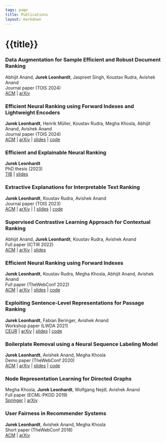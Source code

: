 ```yaml
---
tags: page
title: Publications
layout: markdown
---
```


# {{title}}

### Data Augmentation for Sample Efficient and Robust Document Ranking

Abhijit Anand, **Jurek Leonhardt**, Jaspreet Singh, Koustav Rudra, Avishek Anand\
Journal paper (TOIS 2024)\
[ACM](https://dl.acm.org/doi/full/10.1145/3634911) | [arXiv](https://arxiv.org/abs/2311.15426)

### Efficient Neural Ranking using Forward Indexes and Lightweight Encoders

**Jurek Leonhardt**, Henrik Müller, Koustav Rudra, Megha Khosla, Abhijit Anand, Avishek Anand\
Journal paper (TOIS 2024)\
[ACM](https://dl.acm.org/doi/10.1145/3631939) | [arXiv](https://arxiv.org/abs/2311.01263) | [slides](https://mrjleo.github.io/slides/2024-tois_fast-forward-indexes) | [code](https://github.com/mrjleo/fast-forward-indexes)

### Efficient and Explainable Neural Ranking

**Jurek Leonhardt**\
PhD thesis (2023)\
[TIB](https://doi.org/10.15488/15769) | [slides](https://mrjleo.github.io/slides/2023-phd)

### Extractive Explanations for Interpretable Text Ranking

**Jurek Leonhardt**, Koustav Rudra, Avishek Anand\
Journal paper (TOIS 2023)\
[ACM](https://dl.acm.org/doi/10.1145/3576924) | [arXiv](https://arxiv.org/abs/2106.12460) | | [slides](https://mrjleo.github.io/slides/2023-tois_select-and-rank) | [code](https://github.com/mrjleo/ranking-models)

### Supervised Contrastive Learning Approach for Contextual Ranking

Abhijit Anand, **Jurek Leonhardt**, Koustav Rudra, Avishek Anand\
Full paper (ICTIR 2022)\
[ACM](https://dl.acm.org/doi/10.1145/3539813.3545139) | [arXiv](https://arxiv.org/abs/2207.03153) | [slides](https://docs.google.com/presentation/d/1pFuxm3X4yARMQmlVeBOrFS4aj15gCAhH73EzPS4GdE4)

### Efficient Neural Ranking using Forward Indexes

**Jurek Leonhardt**, Koustav Rudra, Megha Khosla, Abhijit Anand, Avishek Anand\
Full paper (TheWebConf 2022)\
[ACM](https://dl.acm.org/doi/abs/10.1145/3485447.3511955) | [arXiv](https://arxiv.org/abs/2110.06051) | [slides](https://mrjleo.github.io/slides/2022-www_fast-forward-indexes) | [code](https://github.com/mrjleo/fast-forward-indexes)

### Exploiting Sentence-Level Representations for Passage Ranking

**Jurek Leonhardt**, Fabian Beringer, Avishek Anand\
Workshop paper (LWDA 2021)\
[CEUR](http://ceur-ws.org/Vol-2993/) | [arXiv](https://arxiv.org/abs/2106.07316) | [slides](https://docs.google.com/presentation/d/1xTUsgWLWNFkcCjDdUVjnESvacQ46hVOTTXnA0XhIAs0) | [code](https://github.com/mrjleo/ranking-models)

### Boilerplate Removal using a Neural Sequence Labeling Model

**Jurek Leonhardt**, Avishek Anand, Megha Khosla\
Demo paper (TheWebConf 2020)\
[ACM](https://dl.acm.org/doi/10.1145/3366424.3383547) | [arXiv](https://arxiv.org/abs/2004.14294) | [slides](https://docs.google.com/presentation/d/1gZkOcxCGXtcGRi2B07brmMs7XIpflX2jXoUfHhMudq0) | [code](https://github.com/mrjleo/boilernet)

### Node Representation Learning for Directed Graphs

Megha Khosla, **Jurek Leonhardt**, Wolfgang Nejdl, Avishek Anand\
Full paper (ECML-PKDD 2019)\
[Springer](https://link.springer.com/chapter/10.1007/978-3-030-46150-8_24) | [arXiv](https://arxiv.org/abs/1810.09176)

### User Fairness in Recommender Systems

**Jurek Leonhardt**, Avishek Anand, Megha Khosla\
Short paper (TheWebConf 2018)\
[ACM](https://dl.acm.org/doi/10.1145/3184558.3186949) | [arXiv](https://arxiv.org/abs/1807.06349)

